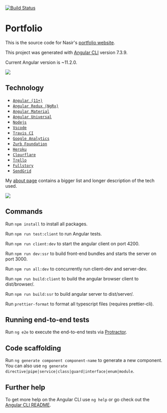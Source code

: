 [![Build Status](https://travis-ci.com/c3mohamn/portfolio.svg?branch=master)](https://travis-ci.com/c3mohamn/portfolio)

# Portfolio

This is the source code for Nasir's [portfolio website](https://nasirm.ca).

This project was generated with [Angular CLI](https://github.com/angular/angular-cli) version 7.3.9.

Current Angular version is ~11.2.0.

![](https://i.imgur.com/CPxCEL7.png)

## Technology

- [`Angular (11+)`](https://angular.io/)
- [`Angular Redux (NgRx)`](https://ngrx.io/)
- [`Angular Material`](https://material.angular.io/)
- [`Angular Universal`](https://angular.io/guide/universal)
- [`Nodejs`](https://nodejs.org)
- [`Vscode`](https://code.visualstudio.com/)
- [`Travis CI`](https://travis-ci.org/)
- [`Google Analytics`](https://analytics.google.com)
- [`Zurb Foundation`](https://foundation.zurb.com/)
- [`Heroku`](https://heroku.com)
- [`Clourflare`](https://www.cloudflare.com/)
- [`Trello`](https://trello.com/b/hoS9NAOg/portfolio-ideas)
- [`Fullstory`](https://www.fullstory.com)
- [`SendGrid`](https://sendgrid.com/)

My [about page](https://nasirm.ca/about) contains a bigger list and longer description of the tech used.

![](https://i.imgur.com/Mag2Xsx.png)

## Commands

Run `npm install` to install all packages.

Run `npm run test:client` to run Angular tests.

Run `npm run client:dev` to start the angular client on port 4200.

Run `npm run dev:ssr` to build front-end bundles and starts the server on port 3000.

Run `npm run all:dev` to concurrently run client-dev and server-dev.

Run `npm run build:client` to build the angular browser client to dist/browser/.

Run `npm run build:ssr` to build angular server to dist/server/.

Run `prettier-format` to format all typescript files (requires prettier-cli).

## Running end-to-end tests

Run `ng e2e` to execute the end-to-end tests via [Protractor](http://www.protractortest.org/).

## Code scaffolding

Run `ng generate component component-name` to generate a new component. You can also use `ng generate directive|pipe|service|class|guard|interface|enum|module`.

## Further help

To get more help on the Angular CLI use `ng help` or go check out the [Angular CLI README](https://github.com/angular/angular-cli/blob/master/README.md).

